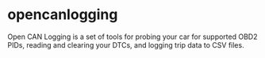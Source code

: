 opencanlogging
==============

Open CAN Logging is a set of tools for probing your car for supported OBD2 PIDs, reading and clearing your DTCs, and logging trip data to CSV files.
